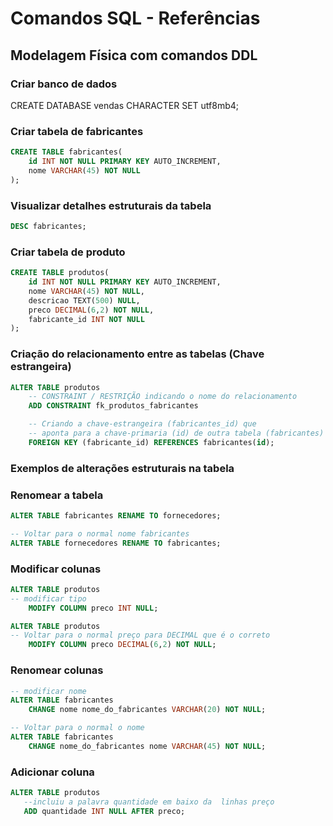 # Comandos SQL - Referências

## Modelagem Física com comandos DDL

### Criar banco de dados 

<!-- para criar uma pasta no phpmyadmin -->
CREATE DATABASE vendas CHARACTER SET utf8mb4; 

### Criar tabela de fabricantes 

```sql
CREATE TABLE fabricantes(
    id INT NOT NULL PRIMARY KEY AUTO_INCREMENT,
    nome VARCHAR(45) NOT NULL    
); 
```

### Visualizar detalhes estruturais da tabela

```sql
DESC fabricantes; 
```

### Criar tabela de produto

```sql
CREATE TABLE produtos(
    id INT NOT NULL PRIMARY KEY AUTO_INCREMENT,
    nome VARCHAR(45) NOT NULL,
    descricao TEXT(500) NULL,
    preco DECIMAL(6,2) NOT NULL,
    fabricante_id INT NOT NULL
);
```

### Criação do relacionamento entre as tabelas (Chave estrangeira)

```sql
ALTER TABLE produtos
    -- CONSTRAINT / RESTRIÇÃO indicando o nome do relacionamento
    ADD CONSTRAINT fk_produtos_fabricantes

    -- Criando a chave-estrangeira (fabricantes_id) que
    -- aponta para a chave-primaria (id) de outra tabela (fabricantes)
    FOREIGN KEY (fabricante_id) REFERENCES fabricantes(id);
```

### Exemplos de alterações estruturais na tabela


### Renomear a tabela 

```sql
ALTER TABLE fabricantes RENAME TO fornecedores;

```

```sql
-- Voltar para o normal nome fabricantes
ALTER TABLE fornecedores RENAME TO fabricantes;

```

### Modificar colunas 
```sql
ALTER TABLE produtos
-- modificar tipo
    MODIFY COLUMN preco INT NULL; 
```

```sql
ALTER TABLE produtos
-- Voltar para o normal preço para DECIMAL que é o correto
    MODIFY COLUMN preco DECIMAL(6,2) NOT NULL; 
```

### Renomear colunas 
```sql
-- modificar nome
ALTER TABLE fabricantes
    CHANGE nome nome_do_fabricantes VARCHAR(20) NOT NULL;
```

```sql
-- Voltar para o normal o nome
ALTER TABLE fabricantes
    CHANGE nome_do_fabricantes nome VARCHAR(45) NOT NULL;
```

### Adicionar coluna 

```sql
ALTER TABLE produtos
   --incluiu a palavra quantidade em baixo da  linhas preço 
   ADD quantidade INT NULL AFTER preco;
```
